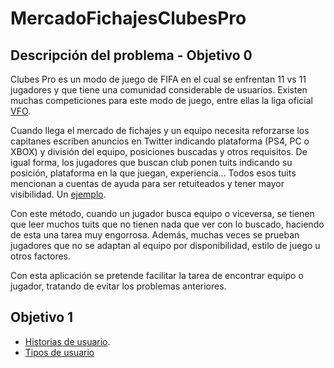 # MercadoFichajesClubesPro

## Descripción del problema - Objetivo 0
Clubes Pro es un modo de juego de FIFA en el cual se enfrentan 11 
vs 11 jugadores y que tiene una comunidad considerable de usuarios.
Existen muchas competiciones para este modo de juego, entre ellas 
la liga oficial [VFO](http://www.vfospain.com/psn/).

Cuando llega el mercado de fichajes y un equipo necesita reforzarse
los capitanes escriben anuncios en Twitter indicando plataforma
(PS4, PC o XBOX) y división del equipo, posiciones buscadas y otros
requisitos. De igual forma, los jugadores que buscan club ponen
tuits indicando su posición, plataforma en la que juegan,
experiencia... Todos esos tuits mencionan a cuentas de ayuda para
ser retuiteados y tener mayor visibilidad. Un [ejemplo](https://twitter.com/p3dr3tti_87/status/1425809287943761929).

Con este método, cuando un jugador busca equipo o viceversa, se
tienen que leer muchos tuits que no tienen nada que ver con lo
buscado, haciendo de esta una tarea muy engorrosa. Además, muchas
veces se prueban jugadores que no se adaptan al equipo por disponibilidad,
estilo de juego u otros factores. 

Con esta aplicación se pretende facilitar la tarea de encontrar
equipo o jugador, tratando de evitar los problemas anteriores.

## Objetivo 1

* [Historias de usuario](./docs/HUs.md).
* [Tipos de usuario](./docs/usuarios.md)
